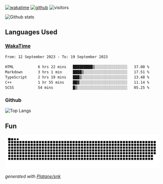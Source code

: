 [![wakatime](https://wakatime.com/badge/user/82c377cd-a54c-404c-b7df-177b313ca539.svg)](https://wakatime.com/@82c377cd-a54c-404c-b7df-177b313ca539)
[![github](https://img.shields.io/github/followers/xinthose?logo=github&style=plastic)](https://github.com/alanhamlett?tab=followers)
![visitors](https://visitor-badge.glitch.me/badge?page_id=xinthose&left_color=green&right_color=red)

![Github stats](https://github-readme-stats.vercel.app/api?username=xinthose&show_icons=true&theme=radical&count_private=true)

## Languages Used

### [WakaTime](https://wakatime.com/)
<!--START_SECTION:waka-->

```txt
From: 12 September 2023 - To: 19 September 2023

HTML           6 hrs 22 mins   █████████▒░░░░░░░░░░░░░░░   37.00 %
Markdown       3 hrs 1 min     ████▒░░░░░░░░░░░░░░░░░░░░   17.51 %
TypeScript     2 hrs 19 mins   ███▒░░░░░░░░░░░░░░░░░░░░░   13.48 %
C++            1 hr 55 mins    ██▓░░░░░░░░░░░░░░░░░░░░░░   11.14 %
SCSS           54 mins         █▒░░░░░░░░░░░░░░░░░░░░░░░   05.25 %
```

<!--END_SECTION:waka-->

### Github

![Top Langs](https://github-readme-stats.vercel.app/api/top-langs/?username=xinthose)

## Fun
![github contribution grid snake animation](https://raw.githubusercontent.com/xinthose/xinthose/output/github-contribution-grid-snake.svg)

_generated with [Platane/snk](https://github.com/Platane/snk)_
